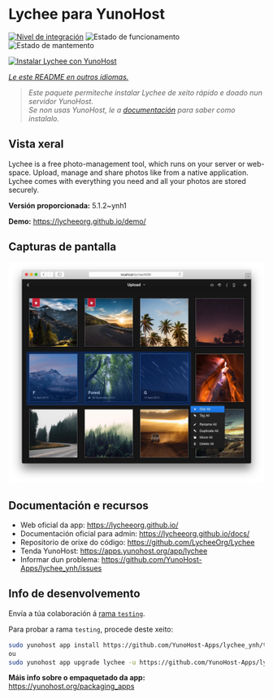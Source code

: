 <!--
NOTA: Este README foi creado automáticamente por <https://github.com/YunoHost/apps/tree/master/tools/readme_generator>
NON debe editarse manualmente.
-->

# Lychee para YunoHost

[![Nivel de integración](https://dash.yunohost.org/integration/lychee.svg)](https://dash.yunohost.org/appci/app/lychee) ![Estado de funcionamento](https://ci-apps.yunohost.org/ci/badges/lychee.status.svg) ![Estado de mantemento](https://ci-apps.yunohost.org/ci/badges/lychee.maintain.svg)

[![Instalar Lychee con YunoHost](https://install-app.yunohost.org/install-with-yunohost.svg)](https://install-app.yunohost.org/?app=lychee)

*[Le este README en outros idiomas.](./ALL_README.md)*

> *Este paquete permíteche instalar Lychee de xeito rápido e doado nun servidor YunoHost.*  
> *Se non usas YunoHost, le a [documentación](https://yunohost.org/install) para saber como instalalo.*

## Vista xeral

Lychee is a free photo-management tool, which runs on your server or web-space. Upload, manage and share photos like from a native application. Lychee comes with everything you need and all your photos are stored securely. 

**Versión proporcionada:** 5.1.2~ynh1

**Demo:** <https://lycheeorg.github.io/demo/>

## Capturas de pantalla

![Captura de pantalla de Lychee](./doc/screenshots/screenshot.jpg)

## Documentación e recursos

- Web oficial da app: <https://lycheeorg.github.io/>
- Documentación oficial para admin: <https://lycheeorg.github.io/docs/>
- Repositorio de orixe do código: <https://github.com/LycheeOrg/Lychee>
- Tenda YunoHost: <https://apps.yunohost.org/app/lychee>
- Informar dun problema: <https://github.com/YunoHost-Apps/lychee_ynh/issues>

## Info de desenvolvemento

Envía a túa colaboración á [rama `testing`](https://github.com/YunoHost-Apps/lychee_ynh/tree/testing).

Para probar a rama `testing`, procede deste xeito:

```bash
sudo yunohost app install https://github.com/YunoHost-Apps/lychee_ynh/tree/testing --debug
ou
sudo yunohost app upgrade lychee -u https://github.com/YunoHost-Apps/lychee_ynh/tree/testing --debug
```

**Máis info sobre o empaquetado da app:** <https://yunohost.org/packaging_apps>
